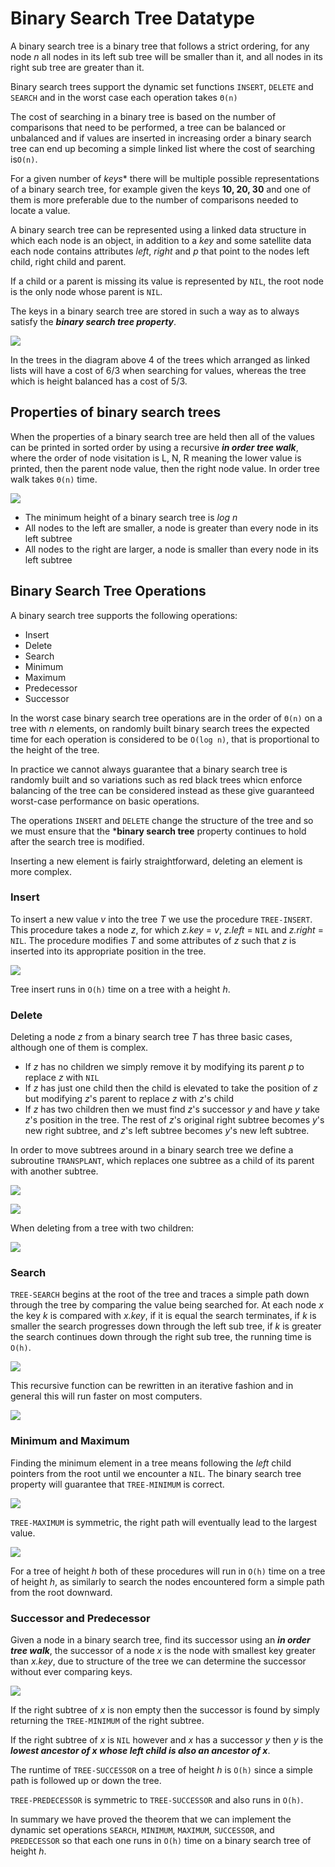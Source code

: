 # Binary Search Tree Datatype

A binary search tree is a binary tree that follows a strict ordering, for any node *n* all nodes in its left sub tree will be smaller than it,
and all nodes in its right sub tree are greater than it.

Binary search trees support the dynamic set functions `INSERT`, `DELETE` and `SEARCH` and in the worst case each operation takes `Θ(n)`

The cost of searching in a binary tree is based on the number of comparisons that need to be performed, a tree can be balanced or unbalanced and
if values are inserted in increasing order a binary search tree can end up becoming a simple linked list where the cost of searching is`O(n)`.

For a given number of *keys** there will be multiple possible representations of a binary search tree, for example given the keys **10, 20, 30** and one of them is more preferable due to the number of comparisons needed to locate a value.

A binary search tree can be represented using a linked data structure in which each node is an object, in addition to a *key* and some satellite data each node contains attributes *left*, *right* and *p* that point to the nodes left child, right child and parent.

If a child or a parent is missing its value is represented by `NIL`, the root node is the only node whose parent is `NIL`.

The keys in a binary search tree are stored in such a way as to always satisfy the ***binary search tree property***.

<p align="left">
  <img src="images/number_trees.PNG">
</p>

In the trees in the diagram above 4 of the trees which arranged as linked lists will have a cost of 6/3 when searching for values, whereas the tree which is height balanced has a cost of 5/3.

## Properties of binary search trees

When the properties of a binary search tree are held then all of the values can be printed in sorted order by using a recursive ***in order tree walk***, where the order of node visitation is L, N, R meaning the lower value is printed, then the parent node value, then the right node value. In order tree walk takes `Θ(n)` time.

<p align="left">
  <img src="images/binary_tree_property.PNG">
</p>

* The minimum height of a binary search tree is *log n*
* All nodes to the left are smaller, a node is greater than every node in its left subtree
* All nodes to the right are larger, a node is smaller than every node in its left subtree

## Binary Search Tree Operations

A binary search tree supports the following operations:

* Insert
* Delete
* Search
* Minimum
* Maximum
* Predecessor
* Successor

In the worst case binary search tree operations are in the order of `Θ(n)` on a tree with *n* elements, on randomly built binary search trees the expected time for each operation is considered to be `O(log n)`, that is proportional to the height of the tree.

In practice we cannot always guarantee that a binary search tree is randomly built and so variations such as red black trees whicn enforce balancing of the tree can be considered instead as these give guaranteed worst-case performance on basic operations.

The operations `INSERT` and `DELETE` change the structure of the tree and so we must ensure that the ***binary search tree** property continues to hold after the search tree is modified.

Inserting a new element is fairly straightforward, deleting an element is more complex.

### Insert

To insert a new value *v* into the tree *T* we use the procedure `TREE-INSERT`. This procedure takes a node *z*, for which *z.key* = *v*, *z.left* = `NIL` and *z.right* = `NIL`. The procedure modifies *T* and some attributes of *z* such that *z* is inserted into its appropriate position in the tree.

<p align="left">
  <img src="images/tree_insert.PNG">
</p>

Tree insert runs in `O(h)` time on a tree with a height *h*.

### Delete

Deleting a node *z* from a binary search tree *T* has three basic cases, although one of them is complex.

* If *z* has no children we simply remove it by modifying its parent *p* to replace *z* with `NIL`
* If *z* has just one child then the child is elevated to take the position of *z* but modifying *z*'s parent to replace *z* with *z*'s child
* If *z* has two children then we must find *z*'s successor *y* and have *y* take *z*'s position in the tree. The rest of *z*'s original right
subtree becomes *y*'s new right subtree, and *z*'s left subtree becomes *y*'s new left subtree.

In order to move subtrees around in a binary search tree we define a subroutine `TRANSPLANT`, which replaces one subtree as a child of its parent with another subtree.

<p align="left">
  <img src="images/tree_transplant.PNG">
</p>

<p align="left">
  <img src="images/tree_delete.PNG">
</p>

When deleting from a tree with two children:

<p align="left">
  <img src="images/tree_delete_with_l_r_children.PNG">
</p>

### Search

`TREE-SEARCH` begins at the root of the tree and traces a simple path down through the tree by comparing the value being searched for. At each node *x* the key *k* is compared with *x.key*, if it is equal the search terminates, if *k* is smaller the search progresses down through the left sub tree, if *k* is greater the search continues down through the right sub tree, the running time is `O(h)`.

<p align="left">
  <img src="images/tree_search.PNG">
</p>

This recursive function can be rewritten in an iterative fashion and in general this will run faster on most computers.

<p align="left">
  <img src="images/iterative_tree_search.PNG">
</p>

### Minimum and Maximum

Finding the minimum element in a tree means following the *left* child pointers from the root until we encounter a `NIL`. The binary search tree property will guarantee that `TREE-MINIMUM` is correct.

<p align="left">
  <img src="images/tree_minimum.PNG">
</p>

`TREE-MAXIMUM` is symmetric, the right path will eventually lead to the largest value.

<p align="left">
  <img src="images/tree_maximum.PNG">
</p>

For a tree of height *h* both of these procedures will run in `O(h)` time on a tree of height *h*, as similarly to search the nodes encountered form a simple path from the root downward.

### Successor and Predecessor

Given a node in a binary search tree, find its successor using an ***in order tree walk***, the successor of a node *x* is the node with smallest key greater than *x.key*, due to structure of the tree we can determine the successor without ever comparing keys.

<p align="left">
  <img src="images/tree_successor.PNG">
</p>

If the right subtree of *x* is non empty then the successor is found by simply returning the `TREE-MINIMUM` of the right subtree.

If the right subtree of *x* is `NIL` however and *x* has a successor *y* then *y* is the ***lowest ancestor of x whose left child is also an ancestor of x***.

The runtime of `TREE-SUCCESSOR` on a tree of height *h* is `O(h)` since a simple path is followed up or down the tree.

`TREE-PREDECESSOR` is symmetric to `TREE-SUCCESSOR` and also runs in `O(h)`.

In summary we have proved the theorem that we can implement the dynamic set operations `SEARCH`, `MINIMUM`, `MAXIMUM`, `SUCCESSOR`, and `PREDECESSOR` so that each one runs in `O(h)` time on a binary search tree of height *h*.